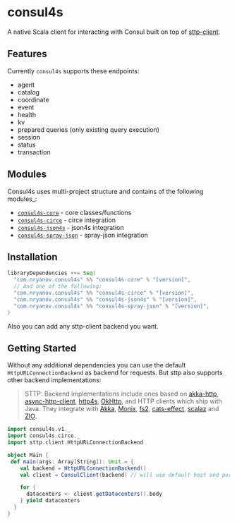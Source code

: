 # consul4s
 
A native Scala client for interacting with Consul built on top of [sttp-client](https//github.com/softwaremill/sttp). 

## Features
Currently `consul4s` supports these endpoints:
- agent
- catalog
- coordinate
- event
- health
- kv
- prepared queries (only existing query execution)
- session
- status
- transaction

## Modules
Consul4s uses multi-project structure and contains of the following modules_:

* [`consul4s-core`](modules/core) - core classes/functions
* [`consul4s-circe`](modules/circe) - circe integration
* [`consul4s-json4s`](modules/json4s) - json4s integration
* [`consul4s-spray-json`](modules/spray-json) - spray-json integration

## Installation
```sbt
libraryDependencies ++= Seq(
  "com.nryanov.consul4s" %% "consul4s-core" % "[version]",
  // And one of the following:
  "com.nryanov.consul4s" %% "consul4s-circe" % "[version]",
  "com.nryanov.consul4s" %% "consul4s-json4s" % "[version]",
  "com.nryanov.consul4s" %% "consul4s-spray-json" % "[version]",
)
```

Also you can add any sttp-client backend you want. 

## Getting Started
Without any additional dependencies you can use the default `HttpURLConnectionBackend` as backend for requests. But sttp also supports other backend implementations:
> STTP: Backend implementations include ones based on [akka-http](https://doc.akka.io/docs/akka-http/current/scala/http/), [async-http-client](https://github.com/AsyncHttpClient/async-http-client), [http4s](https://http4s.org), [OkHttp](http://square.github.io/okhttp/), and HTTP clients which ship with Java. They integrate with [Akka](https://akka.io), [Monix](https://monix.io), [fs2](https://github.com/functional-streams-for-scala/fs2), [cats-effect](https://github.com/typelevel/cats-effect), [scalaz](https://github.com/scalaz/scalaz) and [ZIO](https://github.com/zio/zio).

```scala
import consul4s.v1._
import consul4s.circe._
import sttp.client.HttpURLConnectionBackend

object Main {
 def main(args: Array[String]): Unit = {
    val backend = HttpURLConnectionBackend()
    val client = ConsulClient(backend) // will use default host and port: http://localhost:8500

    for {
      datacenters <- client.getDatacenters().body
    } yield datacenters
  }
}
```